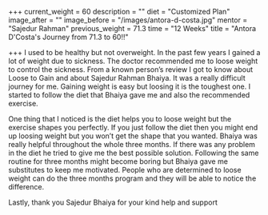 +++
current_weight = 60
description = ""
diet = "Customized Plan"
image_after = ""
image_before = "/images/antora-d-costa.jpg"
mentor = "Sajedur Rahman"
previous_weight = 71.3
time = "12 Weeks"
title = "Antora D'Costa's Journey from 71.3 to 60!!"

+++
I used to be healthy but not overweight. In the past few years I gained a lot of weight due to sickness. The doctor recommended me to loose weight to control the sickness. From a known person’s review I got to know about Loose to Gain and about Sajedur Rahman Bhaiya. It was a really difficult journey for me. Gaining weight is easy but loosing it is the toughest one. I started to follow the diet that Bhaiya gave me and also the recommended exercise.

One thing that I noticed is the diet helps you to loose weight but the exercise shapes you perfectly. If you just follow the diet then you might end up loosing weight but you won’t get the shape that you wanted. Bhaiya was really helpful throughout the whole three months. If there was any problem in the diet he tried to give me the best possible solution. Following the same routine for three months might become boring but Bhaiya gave me substitutes to keep me motivated. People who are determined to loose weight can do the three months program and they will be able to notice the difference.

Lastly, thank you Sajedur Bhaiya for your kind help and support